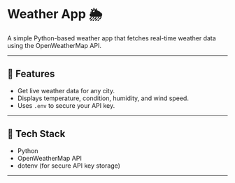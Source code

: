 # Weather App 🌦️

A simple Python-based weather app that fetches real-time weather data using the OpenWeatherMap API.

---

## 📌 Features
- Get live weather data for any city.
- Displays temperature, condition, humidity, and wind speed.
- Uses `.env` to secure your API key.

---

## 🔧 Tech Stack
- Python
- OpenWeatherMap API
- dotenv (for secure API key storage)

---
